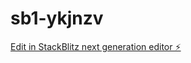 # sb1-ykjnzv

[Edit in StackBlitz next generation editor ⚡️](https://stackblitz.com/~/github.com/hiroto-max/sb1-ykjnzv)